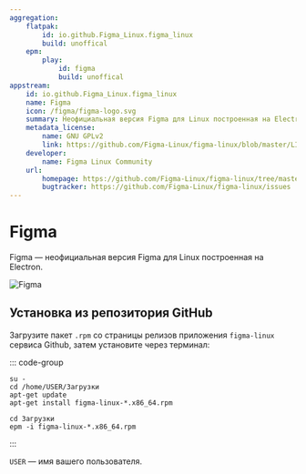 ```yaml
---
aggregation:
    flatpak:
        id: io.github.Figma_Linux.figma_linux
        build: unoffical
    epm:
        play:
            id: figma
            build: unoffical
appstream:
    id: io.github.Figma_Linux.figma_linux
    name: Figma
    icon: /figma/figma-logo.svg
    summary: Неофициальная версия Figma для Linux построенная на Electron.
    metadata_license:
        name: GNU GPLv2
        link: https://github.com/Figma-Linux/figma-linux/blob/master/LICENSE
    developer:
        name: Figma Linux Community
    url:
        homepage: https://github.com/Figma-Linux/figma-linux/tree/master
        bugtracker: https://github.com/Figma-Linux/figma-linux/issues
---
```




# Figma

Figma — неофициальная версия Figma для Linux построенная на Electron.

![Figma](/figma/figma-1.png)

<!--@include: @apps/_parts/install/content-flatpak.md-->
<!--@include: @apps/_parts/warns/unpriveleged-spases.md -->
<!--@include: @apps/_parts/install/content-epm-play.md-->

## Установка из репозитория GitHub

Загрузите пакет `.rpm` со страницы релизов приложения `figma-linux` сервиса Github, затем установите через терминал:

::: code-group

```shell[apt-get]
su -
cd /home/USER/Загрузки
apt-get update
apt-get install figma-linux-*.x86_64.rpm
```
```shell[epm]
сd Загрузки
epm -i figma-linux-*.x86_64.rpm
```
:::

`USER` — имя вашего пользователя.
